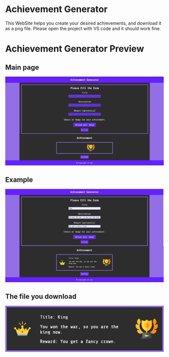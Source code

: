 # Achievement Generator
This WebSite helps you create your desired achievements, and download it as a png file.
Please open the project with VS code and it should work fine.
# Achievement Generator Preview
## Main page
![dashboard_desktop1](https://github.com/laurentiucozma12/Achievement-Generator/blob/main/projectPreview/dashboard_desktop1.png)    
## Example
![dashboard_desktop2](https://github.com/laurentiucozma12/Achievement-Generator/blob/main/projectPreview/dashboard_desktop2.png)  
## The file you download
![achievement](https://github.com/laurentiucozma12/Achievement-Generator/blob/main/projectPreview/achievement.png)